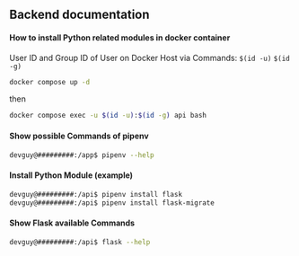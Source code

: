 ## Backend documentation

#### How to install Python related modules in docker container

User ID and Group ID of User on Docker Host via Commands: `$(id -u)` `$(id -g)`

```bash
docker compose up -d 
```

then 

```bash
docker compose exec -u $(id -u):$(id -g) api bash
```

#### Show possible Commands of pipenv 
```bash
devguy@#########:/app$ pipenv --help
```

#### Install Python Module (example) 
```bash
devguy@#########:/api$ pipenv install flask
devguy@#########:/api$ pipenv install flask-migrate
```

#### Show Flask available Commands 
```bash
devguy@#########:/api$ flask --help
```
